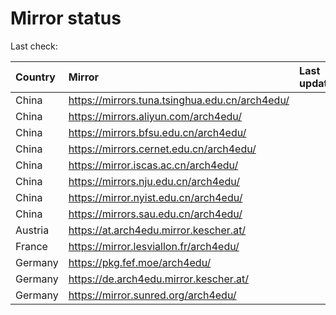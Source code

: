 <script src="./time.js"></script>
# Mirror status
Last check: <script type="text/javascript">localize(1739687308.0590968);</script>

|Country|Mirror|Last update|
|:------|:-----|:----------|
|China|https://mirrors.tuna.tsinghua.edu.cn/arch4edu/|<script type="text/javascript">localize(1739644581);</script>|
|China|https://mirrors.aliyun.com/arch4edu/|<script type="text/javascript">localize(1739644581);</script>|
|China|https://mirrors.bfsu.edu.cn/arch4edu/|<script type="text/javascript">localize(1739644581);</script>|
|China|https://mirrors.cernet.edu.cn/arch4edu/|<script type="text/javascript">localize(1739644581);</script>|
|China|https://mirror.iscas.ac.cn/arch4edu/|<script type="text/javascript">localize(1739644581);</script>|
|China|https://mirrors.nju.edu.cn/arch4edu/|<script type="text/javascript">localize(1739601649);</script>|
|China|https://mirror.nyist.edu.cn/arch4edu/|<script type="text/javascript">localize(1739644581);</script>|
|China|https://mirrors.sau.edu.cn/arch4edu/|<script type="text/javascript">localize(1731653531);</script>|
|Austria|https://at.arch4edu.mirror.kescher.at/|<script type="text/javascript">localize(1739644581);</script>|
|France|https://mirror.lesviallon.fr/arch4edu/|<script type="text/javascript">localize(1739644581);</script>|
|Germany|https://pkg.fef.moe/arch4edu/|<script type="text/javascript">localize(1739644581);</script>|
|Germany|https://de.arch4edu.mirror.kescher.at/|<script type="text/javascript">localize(1739644581);</script>|
|Germany|https://mirror.sunred.org/arch4edu/|<script type="text/javascript">localize(1739644581);</script>|

<script src="./tablefilter/tablefilter.js"></script>
<script src="./table.js"></script>